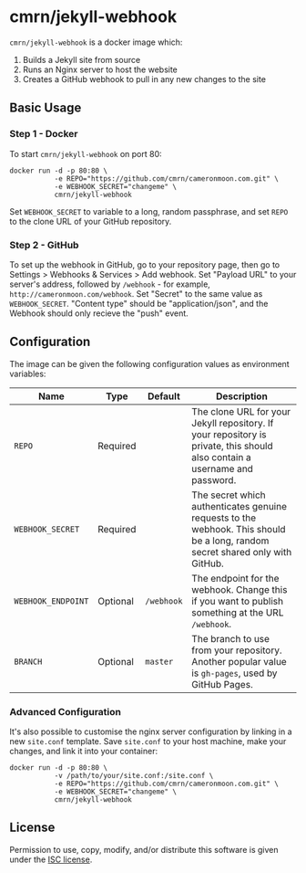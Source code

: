 # cmrn/jekyll-webhook
`cmrn/jekyll-webhook` is a docker image which:

1. Builds a Jekyll site from source
2. Runs an Nginx server to host the website
3. Creates a GitHub webhook to pull in any new changes to the site

## Basic Usage
### Step 1 - Docker
To start `cmrn/jekyll-webhook` on port 80:

    docker run -d -p 80:80 \
               -e REPO="https://github.com/cmrn/cameronmoon.com.git" \
               -e WEBHOOK_SECRET="changeme" \
               cmrn/jekyll-webhook

Set `WEBHOOK_SECRET` to variable to a long, random passphrase, and set `REPO` to the clone URL of your GitHub repository.

### Step 2 - GitHub
To set up the webhook in GitHub, go to your repository page, then go to Settings > Webhooks & Services > Add webhook. Set "Payload URL" to your server's address, followed by `/webhook` - for example, `http://cameronmoon.com/webhook`. Set "Secret" to the same value as `WEBHOOK_SECRET`. "Content type" should be "application/json", and the Webhook should only recieve the "push" event.

## Configuration
The image can be given the following configuration values as environment variables:

| Name               | Type     | Default    | Description 
|--------------------|----------|------------|-------------
| `REPO`             | Required |            | The clone URL for your Jekyll repository. If your repository is private, this should also contain a username and password.
| `WEBHOOK_SECRET`   | Required |            | The secret which authenticates genuine requests to the webhook. This should be a long, random secret shared only with GitHub.
| `WEBHOOK_ENDPOINT` | Optional | `/webhook` | The endpoint for the webhook. Change this if you want to publish something at the URL `/webhook`.
| `BRANCH`           | Optional | `master`   | The branch to use from your repository. Another popular value is `gh-pages`, used by GitHub Pages.

### Advanced Configuration
It's also possible to customise the nginx server configuration by linking in a new `site.conf` template. Save `site.conf` to your host machine, make your changes, and link it into your container:

    docker run -d -p 80:80 \
               -v /path/to/your/site.conf:/site.conf \
               -e REPO="https://github.com/cmrn/cameronmoon.com.git" \
               -e WEBHOOK_SECRET="changeme" \
               cmrn/jekyll-webhook

## License
Permission to use, copy, modify, and/or distribute this software is given under the [ISC license](LICENSE).
